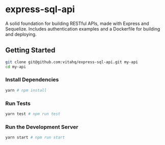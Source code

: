 # express-sql-api

A solid foundation for building RESTful APIs, made with Express and Sequelize.
Includes authentication examples and a Dockerfile for building and deploying.

## Getting Started

``` bash
git clone git@github.com:vitahq/express-sql-api.git my-api
cd my-api
```

### Install Dependencies

``` bash
yarn # npm install
```

### Run Tests

``` bash
yarn test # npm run test
```

### Run the Development Server

``` bash
yarn start # npm run start
```